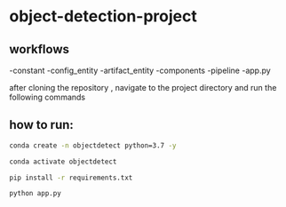 # object-detection-project


## workflows

-constant 
-config_entity 
-artifact_entity 
-components 
-pipeline 
-app.py 


after cloning the repository , navigate to the project directory and run the following commands

## how to run:

```bash
conda create -n objectdetect python=3.7 -y
```

```bash
conda activate objectdetect
```

```bash
pip install -r requirements.txt
```

```bash
python app.py